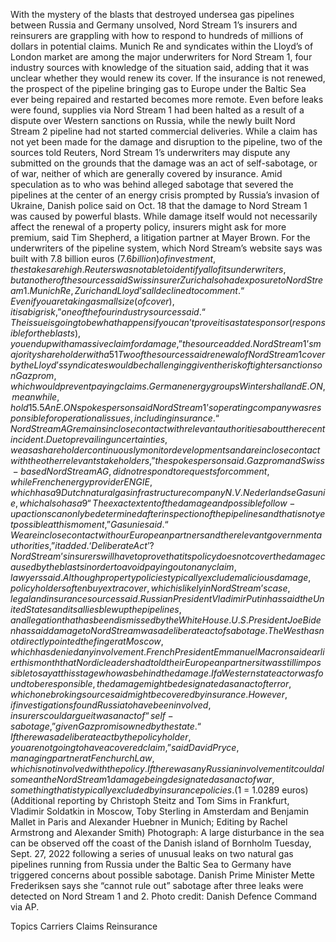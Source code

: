 With the mystery of the blasts that destroyed undersea gas pipelines between Russia and Germany unsolved, Nord Stream 1’s insurers and reinsurers are grappling with how to respond to hundreds of millions of dollars in potential claims.
Munich Re and syndicates within the Lloyd’s of London market are among the major underwriters for Nord Stream 1, four industry sources with knowledge of the situation said, adding that it was unclear whether they would renew its cover.
If the insurance is not renewed, the prospect of the pipeline bringing gas to Europe under the Baltic Sea ever being repaired and restarted becomes more remote.
Even before leaks were found, supplies via Nord Stream 1 had been halted as a result of a dispute over Western sanctions on Russia, while the newly built Nord Stream 2 pipeline had not started commercial deliveries.
While a claim has not yet been made for the damage and disruption to the pipeline, two of the sources told Reuters, Nord Stream 1’s underwriters may dispute any submitted on the grounds that the damage was an act of self-sabotage, or of war, neither of which are generally covered by insurance.
Amid speculation as to who was behind alleged sabotage that severed the pipelines at the center of an energy crisis prompted by Russia’s invasion of Ukraine, Danish police said on Oct. 18 that the damage to Nord Stream 1 was caused by powerful blasts.
While damage itself would not necessarily affect the renewal of a property policy, insurers might ask for more premium, said Tim Shepherd, a litigation partner at Mayer Brown.
For the underwriters of the pipeline system, which Nord Stream’s website says was built with 7.8 billion euros ($7.6 billion) of investment, the stakes are high.
Reuters was not able to identify all of its underwriters, but another of the sources said Swiss insurer Zurich also had exposure to Nord Stream 1.
Munich Re, Zurich and Lloyd’s all declined to comment.
“Even if you are taking a small size (of cover), it is a big risk,” one of the four industry sources said.
“The issue is going to be what happens if you can’t prove it is a state sponsor (responsible for the blasts), you end up with a massive claim for damage,” the source added.
Nord Stream 1’s majority shareholder with a 51% stake is a subsidiary of Russian energy group Gazprom, which is subject to sanctions by the United States, Britain and Canada as well as some European Union restrictions.
Two of the sources said renewal of Nord Stream 1 cover by the Lloyd’s syndicates would be challenging given the risk of tighter sanctions on Gazprom, which would prevent paying claims.
German energy groups Wintershall and E.ON, meanwhile, hold 15.5% each. Wintershall did not immediately respond to a request for comment.
An E.ON spokesperson said Nord Stream 1’s operating company was responsible for operational issues, including insurance.
“Nord Stream AG remains in close contact with relevant authorities about the recent incident. Due to prevailing uncertainties, we as a shareholder continuously monitor developments and are in close contact with the other relevant stakeholders,” the spokesperson said.
Gazprom and Swiss-based Nord Stream AG, did not respond to requests for comment, while French energy provider ENGIE, which has a 9% stake, declined to comment.
Dutch natural gas infrastructure company N.V. Nederlandse Gasunie, which also has a 9% stake, said it would assess the situation as soon as there was more clarity.
“The exact extent of the damage and possible follow-up actions can only be determined after inspection of the pipelines and that is not yet possible at this moment,” Gasunie said.
“We are in close contact with our European partners and the relevant government authorities,” it added.
‘Deliberate Act’?
Nord Stream’s insurers will have to prove that its policy does not cover the damage caused by the blasts in order to avoid paying out on any claim, lawyers said.
Although property policies typically exclude malicious damage, policy holders often buy extra cover, which is likely in Nord Stream’s case, legal and insurance sources said.
Russian President Vladimir Putin has said the United States and its allies blew up the pipelines, an allegation that has been dismissed by the White House. U.S. President Joe Biden has said damage to Nord Stream was a deliberate act of sabotage.
The West has not directly pointed the finger at Moscow, which has denied any involvement.
French President Emmanuel Macron said earlier this month that Nordic leaders had told their European partners it was still impossible to say at this stage who was behind the damage.
If a Western state actor was found to be responsible, the damage might be designated as an act of terror, which one broking source said might be covered by insurance.
However, if investigations found Russia to have been involved, insurers could argue it was an act of “self-sabotage,” given Gazprom is owned by the state.
“If there was a deliberate act by the policyholder, you are not going to have a covered claim,” said David Pryce, managing partner at Fenchurch Law, which is not involved with the policy.
If there was any Russian involvement it could also mean the Nord Stream 1 damage being designated as an act of war, something that is typically excluded by insurance policies.
($1 = 1.0289 euros)
(Additional reporting by Christoph Steitz and Tom Sims in Frankfurt, Vladimir Soldatkin in Moscow, Toby Sterling in Amsterdam and Benjamin Mallet in Paris and Alexander Huebner in Munich; Editing by Rachel Armstrong and Alexander Smith)
Photograph: A large disturbance in the sea can be observed off the coast of the Danish island of Bornholm Tuesday, Sept. 27, 2022 following a series of unusual leaks on two natural gas pipelines running from Russia under the Baltic Sea to Germany have triggered concerns about possible sabotage. Danish Prime Minister Mette Frederiksen says she “cannot rule out” sabotage after three leaks were detected on Nord Stream 1 and 2. Photo credit: Danish Defence Command via AP.

Topics
Carriers
Claims
Reinsurance
